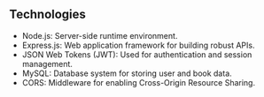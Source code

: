 ## Technologies

- Node.js: Server-side runtime environment.
- Express.js: Web application framework for building robust APIs.
- JSON Web Tokens (JWT): Used for authentication and session management.
- MySQL: Database system for storing user and book data.
- CORS: Middleware for enabling Cross-Origin Resource Sharing.

